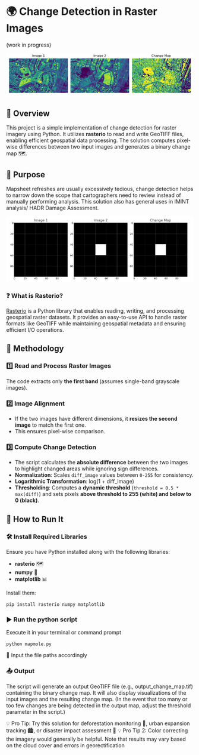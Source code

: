 # 🌍 Change Detection in Raster Images 
(work in progress)
<div align="center">
  <img src="./readme/sample.jpg"></img>
</div>

## 📝 Overview
This project is a simple implementation of change detection for raster imagery using Python. It utilizes **rasterio** to read and write GeoTIFF files, enabling efficient geospatial data processing. The solution computes pixel-wise differences between two input images and generates a binary change map 🗺️. 

## 🎯 Purpose
Mapsheet refreshes are usually excessively tedious, change detection helps to narrow down the scope that cartographers need to review instead of manually performing analysis. This solution also has general uses in IMINT analysis/ HADR Damage Assessment.

<div align="center">
  <img src="./readme/theory.png"></img>
</div>

### ❓ What is Rasterio?
[Rasterio](https://rasterio.readthedocs.io/) is a Python library that enables reading, writing, and processing geospatial raster datasets. It provides an easy-to-use API to handle raster formats like GeoTIFF while maintaining geospatial metadata and ensuring efficient I/O operations.

## 📄 Methodology

### **1️⃣ Read and Process Raster Images**
The code extracts only **the first band** (assumes single-band grayscale images). 

### **2️⃣ Image Alignment**
- If the two images have different dimensions, it **resizes the second image** to match the first one.  
- This ensures pixel-wise comparison.  

### **3️⃣ Compute Change Detection**
- The script calculates the **absolute difference** between the two images to highlight changed areas while ignoring sign differences.
- **Normalization**: Scales `diff_image` values between `0-255` for consistency.  
- **Logarithmic Transformation**: log(1 + diff_image)
- **Thresholding**:  Computes a **dynamic threshold** (`threshold = 0.5 * max(diff)`) and sets pixels **above threshold to 255 (white) and below to 0 (black)**.  

## 🚀 How to Run It

### 🛠️ Install Required Libraries
Ensure you have Python installed along with the following libraries:

- **rasterio** 🗺️
- **numpy** 🔢
- **matplotlib** 📊

Install them:
```
pip install rasterio numpy matplotlib
```

### ▶️ Run the python script
Execute it in your terminal or command prompt
```
python mapmole.py
```
📂 Input the file paths accordingly

### 📤 Output

The script will generate an output GeoTIFF file (e.g., output_change_map.tif) containing the binary change map.
It will also display visualizations of the input images and the resulting change map.
(In the event that too many or too few changes are being detected in the output map, adjust the threshold parameter in the script.)

💡 Pro Tip: Try this solution for deforestation monitoring 🌳, urban expansion tracking 🏙️, or disaster impact assessment 🌊
💡 Pro Tip 2: Color correcting the imagery would generally be helpful. Note that results may vary based on the cloud cover and errors in georectification



